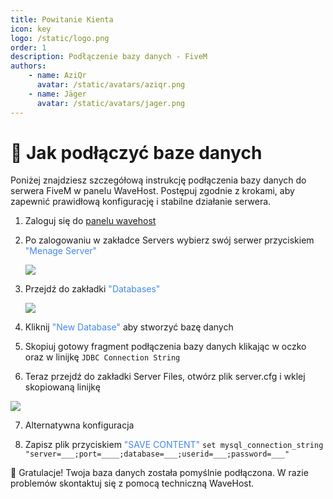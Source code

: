 ```yaml
---
title: Powitanie Kienta
icon: key
logo: /static/logo.png
order: 1
description: Podłączenie bazy danych - FiveM 
authors:
    - name: AziQr
      avatar: /static/avatars/aziqr.png
    - name: Jäger
      avatar: /static/avatars/jager.png
---
```


# 🔑 Jak podłączyć baze danych
Poniżej znajdziesz szczegółową instrukcję podłączenia bazy danych do serwera FiveM w panelu WaveHost. Postępuj zgodnie z krokami, aby zapewnić prawidłową konfigurację i stabilne działanie serwera.


1. Zaloguj się do [panelu wavehost](https://game.wavehost.eu)

2. Po zalogowaniu w zakładce Servers wybierz swój serwer przyciskiem <span style="color:rgb(67, 136, 233);">"Menage Server"</span>

   ![](/static/fivem/databases0.png)
3. Przejdź do zakładki <span style="color:rgb(67, 136, 233);">"Databases"</span> 

   ![](/static/fivem/databases1.png)

4. Kliknij <span style="color:rgb(67, 136, 233);">"New Database"</span> aby stworzyć bazę danych

5. Skopiuj gotowy fragment podłączenia bazy danych klikając w oczko oraz w linijkę `JDBC Connection String`

6. Teraz przejdź do zakładki Server Files, otwórz plik server.cfg i wklej skopiowaną linijkę

![](/static/fivem/databases2.png)

7. Alternatywna konfiguracja
   

8. Zapisz plik przyciskiem <span style="color:rgb(67, 136, 233);">"SAVE CONTENT"</span>
```set mysql_connection_string "server=___;port=____;database=___;userid=___;password=___"```

🎉 Gratulacje! Twoja baza danych została pomyślnie podłączona. W razie problemów skontaktuj się z pomocą techniczną WaveHost.
